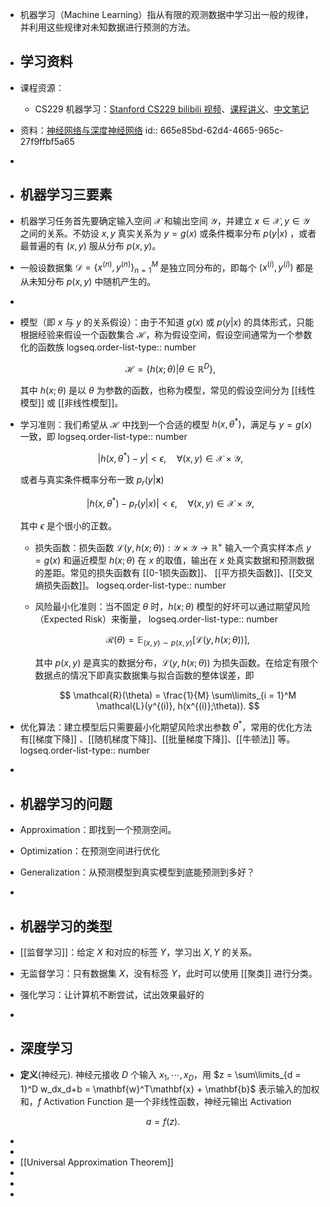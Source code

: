 - 机器学习（Machine Learning）指从有限的观测数据中学习出一般的规律，并利用这些规律对未知数据进行预测的方法。
- ## 学习资料
- 课程资源：
	- CS229 机器学习：[Stanford CS229 bilibili 视频](https://www.bilibili.com/video/BV1JE411w7Ub/)、[课程讲义](https://www.123pan.com/s/plj7Vv-iH223.html)、[中文笔记](https://doraemonzzz.com/tags/CS229/)
- 资料：[神经网络与深度神经网络](https://www.123pan.com/s/plj7Vv-tH223.html)
  id:: 665e85bd-62d4-4665-965c-27f9ffbf5a65
-
- ## 机器学习三要素
- 机器学习任务首先要确定输入空间 $\mathcal{X}$ 和输出空间 $\mathcal{Y}$，并建立 $x \in \mathcal{X}, y \in \mathcal{Y}$ 之间的关系。不妨设 $x,y$ 真实关系为 $y = g(x)$ 或条件概率分布 $p(y|x)$ ，或者最普遍的有 $(x,y)$ 服从分布 $p(x,y)$。
- 一般设数据集 $\mathcal{D} = \{{x}^{(n)}, y^{(n)}\}_{n = 1}^M$ 是独立同分布的，即每个 $({x}^{(i)}, y^{(i)})$ 都是从未知分布 $p({x},y)$ 中随机产生的。
-
- 模型（即 ${x}$ 与 $y$ 的关系假设）：由于不知道 $g({x})$ 或 $p(y|{x})$ 的具体形式，只能根据经验来假设一个函数集合 $\mathcal{H}$，称为假设空间，假设空间通常为一个参数化的函数族
  logseq.order-list-type:: number
  
  $$ \mathcal{H} = \{h({x};\theta)| \theta \in \mathbb{R}^D\}, $$
  
  其中 $h({x};\theta)$ 是以 $\theta$ 为参数的函数，也称为模型，常见的假设空间分为 [[线性模型]] 或 [[非线性模型]]。
- 学习准则：我们希望从 $\mathcal{H}$ 中找到一个合适的模型 $h({x}, \theta^{\ast})$，满足与 $y = g({x})$ 一致，即
  logseq.order-list-type:: number
  
  $$ |h({x}, \theta^{\ast}) - y| < \epsilon, \quad \forall ({x},y) \in \mathcal{X} \times \mathcal{Y}, $$
  
  或者与真实条件概率分布一致 $p_r(y|\mathbf{x})$
  
  $$ |h({x},\theta^{\ast}) - p_r(y|{x})| < \epsilon, \quad \forall ({x}, y) \in \mathcal{X} \times \mathcal{Y}, $$
  
  其中 $\epsilon$ 是个很小的正数。
	- 损失函数：损失函数 $\mathcal{L}(y, h(x;\theta)):\mathcal{Y} \times \mathcal{Y} \rightarrow \mathbb{R}^+$ 输入一个真实样本点 $y = g(x)$ 和逼近模型 $h(x;\theta)$ 在 $x$ 的取值，输出在 $x$ 处真实数据和预测数据的差距。常见的损失函数有 [[0-1损失函数]]、 [[平方损失函数]]、[[交叉熵损失函数]]。
	  logseq.order-list-type:: number
	- 风险最小化准则：当不固定 $\theta$ 时，$h(x;\theta)$ 模型的好坏可以通过期望风险（Expected Risk）来衡量，
	  logseq.order-list-type:: number
	  
	  $$ \mathcal{R}(\theta) = \mathbb{E}_{(x,y) \sim p(x,y)} [\mathcal{L}(y, h(x;\theta))], $$
	  
	  其中 $p(x,y)$ 是真实的数据分布，$\mathcal{L}(y,h(x;\theta))$ 为损失函数。在给定有限个数据点的情况下即真实数据集与拟合函数的整体误差，即
	     
	     $$ \mathcal{R}(\theta) = \frac{1}{M} \sum\limits_{i = 1}^M \mathcal{L}(y^{(i)}, h(x^{(i)};\theta)). $$
- 优化算法：建立模型后只需要最小化期望风险求出参数 $\theta^{\ast}$，常用的优化方法有[[梯度下降]] 、[[随机梯度下降]]、[[批量梯度下降]]、[[牛顿法]] 等。
  logseq.order-list-type:: number
-
- ## 机器学习的问题
- Approximation：即找到一个预测空间。
- Optimization：在预测空间进行优化
- Generalization：从预测模型到真实模型到底能预测到多好？
-
- ## 机器学习的类型
- [[监督学习]]：给定 $X$ 和对应的标签 $Y$，学习出 $X,Y$ 的关系。
- 无监督学习：只有数据集 $X$，没有标签 $Y$，此时可以使用 [[聚类]] 进行分类。
- 强化学习：让计算机不断尝试，试出效果最好的
-
- ## 深度学习
- **定义**(神经元). 神经元接收 $D$ 个输入 $x_1,\cdots, x_D$，用 $z = \sum\limits_{d = 1}^D w_dx_d+b = \mathbf{w}^T\mathbf{x} + \mathbf{b}$ 表示输入的加权和，$f$ Activation Function 是一个非线性函数，神经元输出 Activation

$$ a = f(z). $$

-
-
- [[Universal Approximation Theorem]]
-
-
-
